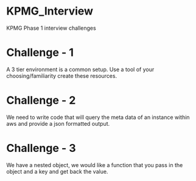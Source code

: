 # KPMG_Interview
KPMG Phase 1 interview challenges


# Challenge - 1

A 3 tier environment is a common setup. Use a tool of your choosing/familiarity create these resources.  


# Challenge - 2

We need to write code that will query the meta data of an instance within aws and provide a json formatted output. 


# Challenge - 3

We have a nested object, we would like a function that you pass in the object and a key and get back the value. 

